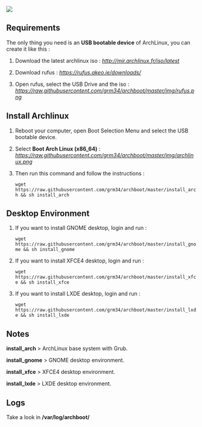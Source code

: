 ![](http://i.imgur.com/z4nv4Kj.png)

## Requirements

The only thing you need is an **USB bootable device** of ArchLinux, you can create it like this :

1. Download the latest archlinux iso : *http://mir.archlinux.fr/iso/latest*

2. Download rufus : *https://rufus.akeo.ie/downloads/*

3. Open rufus, select the USB Drive and the iso : *https://raw.githubusercontent.com/grm34/archboot/master/img/rufus.png*

## Install Archlinux

1. Reboot your computer, open Boot Selection Menu and select the USB bootable device.

2. Select **Boot Arch Linux (x86_64)** : *https://raw.githubusercontent.com/grm34/archboot/master/img/archlinux.png*

3. Then run this command and follow the instructions :

    `wget https://raw.githubusercontent.com/grm34/archboot/master/install_arch && sh install_arch`

## Desktop Environment

1. If you want to install GNOME desktop, login and run :

    `wget https://raw.githubusercontent.com/grm34/archboot/master/install_gnome && sh install_gnome`

2. If you want to install XFCE4 desktop, login and run :

    `wget https://raw.githubusercontent.com/grm34/archboot/master/install_xfce && sh install_xfce`

3. If you want to install LXDE desktop, login and run :

    `wget https://raw.githubusercontent.com/grm34/archboot/master/install_lxde && sh install_lxde`

## Notes

**install_arch** > ArchLinux base system with Grub.

**install_gnome** > GNOME desktop environment.

**install_xfce** > XFCE4 desktop environment.

**install_lxde** > LXDE desktop environment.

## Logs
Take a look in **/var/log/archboot/**
